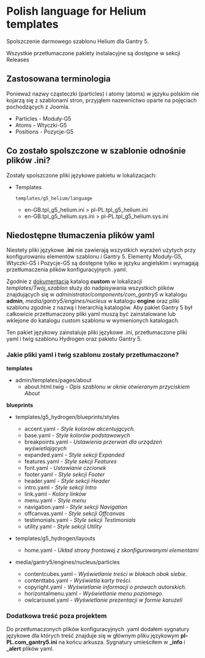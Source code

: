 # Polish language for Helium templates

Spolszczenie darmowego szablonu Helium dla Gantry 5.

Wszystkie przetłumaczone pakiety instalacyjne są dostępne w sekcji Releases

## Zastosowana terminologia

Ponieważ nazwy cząsteczki (particles) i atomy (atoms) w języku polskim nie kojarzą się z szablonami stron, przyjąłem nazewnictwo oparte na pojęciach pochodzących z Joomla.

* Particles - Moduły-G5
* Atoms - Wtyczki-G5
* Positions - Pozycje-G5

## Co zostało spolszczone w szablonie odnośnie plików .ini?

Zostały spolszczone pliki językowe pakietu w lokalizacjach:

* Templates

  `templates/g5_helium/language`

  * en-GB.tpl_g5_helium.ini > pl-PL.tpl_g5_helium.ini
  * en-GB.tpl_g5_helium.sys.ini > pl-PL.tpl_g5_helium.sys.ini

## Niedostępne tłumaczenia plików yaml

Niestety pliki językowe **.ini** nie zawierają wszystkich wyrażeń użytych przy konfigurowaniu elementów szablonu i Gantry 5. Elementy Moduły-G5, Wtyczki-G5 i Pozycje-G5 są dostępne tylko w języku angielskim i wymagają przetłumaczenia plików konfiguracyjnych .yaml.

Zgodnie z [dokumentacją](https://docs.gantry.org/gantry5/advanced/customizing-theme-files#theme-directory-matrix) katalog **custom** w lokalizacji *templates/Twój_szablon* służy do nadpisywania wszystkich plików znajdujących się w *administrator/components/com_gantry5* w katalogu **admin**, *media/gantry5/engines/nucleus* w katalogu **engine** oraz pliki szablonu zgodnie z nazwą i hierarchią katalogów. Aby pakiet Gantry 5 był całkowicie przetłumaczony pliki yaml muszą być zainstalowane lub wklejone do katalogu custom szablonu w wymienionych katalogach.

Ten pakiet językowy zainstaluje pliki językowe .ini, przetłumaczone pliki yaml i twig szablonu Hydrogen oraz pakietu Gantry 5.

### Jakie pliki yaml i twig szablonu zostały przetłumaczone?

**templates**

* admin/templates/pages/about
  * about.html.twig - *Opis szablonu w oknie otwieranym przyciskiem About*

**blueprints**

* templates/g5_hydrogen/blueprints/styles
  * accent.yaml - *Style kolorów akcentujących.*
  * base.yaml - *Style kolorów podstawowych*
  * breakpoints.yaml - *Ustawienia przerwań dla urządzeń wyświetlających*
  * expanded.yaml - *Style sekcji Expanded*
  * features.yaml - *Style sekcji Features*
  * font.yaml - *Ustawianie czcionek*
  * footer.yaml - *Style sekcji Footer*
  * header.yaml - *Style sekcji Header*
  * intro.yaml - *Style sekcji Intro*
  * link.yaml - *Kolory linków*
  * menu.yaml - *Style menu*
  * navigation.yaml - *Style sekcji Navigation*
  * offcanvas.yaml - *Style sekcji Offcanvas*
  * testimonials.yaml - *Style sekcji Testimonials*
  * utility.yaml - *Style sekcji Utility*

* templates/g5_hydrogen/layouts
  * home.yaml - *Układ strony frontowej z skonfigurowanymi elementami*

* media/gantry5/engines/nucleus/particles
  * contentcubes.yaml - *Wyświetlanie treści w blokach obok siebie.*
  * contenttabs.yaml - *Wyświetla karty treści.*
  * copyright.yaml - *Wyświetlanie informacji o prawach autorskich.*
  * horizontalmenu.yaml - *Wyświetlanie menu poziomego.*
  * owlcarousel.yaml - *Wyświetlanie prezentacji w formie karuzeli*

### Dodatkowa treść poza projektem

Do przetłumaczonych plików konfiguracyjnych .yaml dodałem sygnatury językowe dla których treść znajduje się w głównym pliku językowym  **pl-PL.com_gantry5.ini** na końcu arkusza. Sygnatury umieściłem w **_info** i **_alert** plików yaml.
